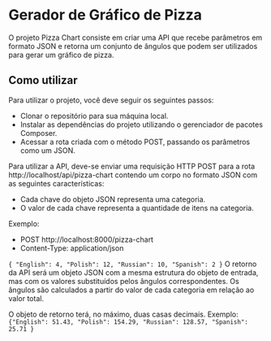 # Gerador de Gráfico de Pizza

O projeto Pizza Chart consiste em criar uma API que recebe parâmetros em formato JSON e retorna um conjunto de ângulos que podem ser utilizados para gerar um gráfico de pizza.

## Como utilizar

Para utilizar o projeto, você deve seguir os seguintes passos:

-   Clonar o repositório para sua máquina local.
-   Instalar as dependências do projeto utilizando o gerenciador de pacotes Composer.
-   Acessar a rota criada com o método POST, passando os parâmetros como um JSON.

Para utilizar a API, deve-se enviar uma requisição HTTP POST para a rota http://localhost/api/pizza-chart contendo um corpo no formato JSON com as seguintes características:

-   Cada chave do objeto JSON representa uma categoria.
-   O valor de cada chave representa a quantidade de itens na categoria.

Exemplo:

-   POST http://localhost:8000/pizza-chart
-   Content-Type: application/json

```{ "English": 4, "Polish": 12, "Russian": 10, "Spanish": 2 }```
O retorno da API será um objeto JSON com a mesma estrutura do objeto de entrada, mas com os valores substituídos pelos ângulos correspondentes. Os ângulos são calculados a partir do valor de cada categoria em relação ao valor total.

O objeto de retorno terá, no máximo, duas casas decimais.
Exemplo:
```{"English": 51.43, "Polish": 154.29, "Russian": 128.57, "Spanish": 25.71 }```
